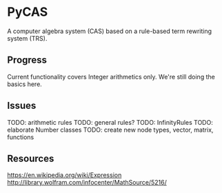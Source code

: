 # PyCAS
A computer algebra system (CAS) based on a rule-based term rewriting system
(TRS).

## Progress
Current functionality covers Integer arithmetics only. We're still doing the
basics here.

## Issues
TODO: arithmetic rules
TODO: general rules?
TODO: InfinityRules
TODO: elaborate Number classes
TODO: create new node types, vector, matrix, functions

## Resources
https://en.wikipedia.org/wiki/Expression
http://library.wolfram.com/infocenter/MathSource/5216/

